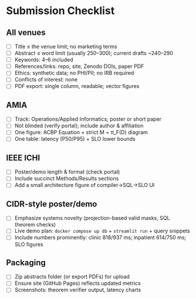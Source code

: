 # Submission Checklist

## All venues
- [ ] Title ≤ the venue limit; no marketing terms
- [ ] Abstract ≤ word limit (usually 250–300); current drafts ~240–290
- [ ] Keywords: 4–6 included
- [ ] References/links: repo, site, Zenodo DOIs, paper PDF
- [ ] Ethics: synthetic data; no PHI/PII; no IRB required
- [ ] Conflicts of interest: none
- [ ] PDF export: single column, readable; vector figures

## AMIA
- [ ] Track: Operations/Applied Informatics; poster or short paper
- [ ] Not blinded (verify portal); include author & affiliation
- [ ] One figure: ACBP Equation + strict M = π_F(D) diagram
- [ ] One table: latency (P50/P95) + SLO lower bounds

## IEEE ICHI
- [ ] Poster/demo length & format (check portal)
- [ ] Include succinct Methods/Results sections
- [ ] Add a small architecture figure of compiler→SQL→SLO UI

## CIDR-style poster/demo
- [ ] Emphasize systems novelty (projection-based valid masks, SQL theorem checks)
- [ ] Live demo plan: `docker compose up db` + `streamlit run` + query snippets
- [ ] Include numbers prominently: clinic 818/937 ms; inpatient 614/750 ms; SLO figures

## Packaging
- [ ] Zip abstracts folder (or export PDFs) for upload
- [ ] Ensure site (GitHub Pages) reflects updated metrics
- [ ] Screenshots: theorem verifier output, latency charts
